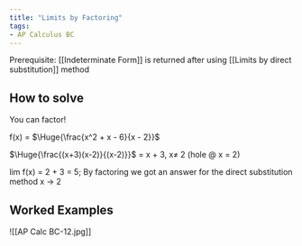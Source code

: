 ```yaml
---
title: "Limits by Factoring"
tags:
- AP Calculus BC
---
```


Prerequisite: [[Indeterminate Form]] is returned after using [[Limits by direct substitution]] method

## How to solve

You can factor!

f(x) = $\Huge{\frac{x^2 + x - 6}{x - 2}}$ 

$\Huge{\frac{(x+3)(x-2)}{(x-2)}}$ = x + 3, x$\neq$ 2 (hole @ x = 2)

lim f(x) = 2 + 3 = 5; By factoring we got an answer for the direct substitution method
x -> 2

## Worked Examples

![[AP Calc BC-12.jpg]]